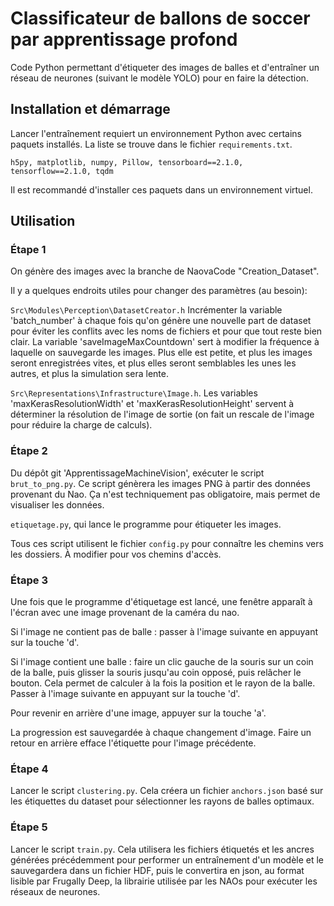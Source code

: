 # Classificateur de ballons de soccer par apprentissage profond

Code Python permettant d'étiqueter des images de balles et d'entraîner un réseau de neurones (suivant le modèle YOLO) pour en faire la détection.

## Installation et démarrage

Lancer l'entraînement requiert un environnement Python avec certains paquets installés. La liste se trouve dans le fichier `requirements.txt`.

`h5py, matplotlib, numpy, Pillow, tensorboard==2.1.0, tensorflow==2.1.0, tqdm`

Il est recommandé d'installer ces paquets dans un environnement virtuel.

## Utilisation

### Étape 1
On génère des images avec la branche de NaovaCode "Creation_Dataset".

Il y a quelques endroits utiles pour changer des paramètres (au besoin):

`Src\Modules\Perception\DatasetCreator.h` Incrémenter la variable 'batch_number' à chaque fois qu'on génère une nouvelle part de dataset pour éviter les conflits avec les noms de fichiers et pour que tout reste bien clair. La variable 'saveImageMaxCountdown' sert à modifier la fréquence à laquelle on sauvegarde les images. Plus elle est petite, et plus les images seront enregistrées vites, et plus elles seront semblables les unes les autres, et plus la simulation sera lente.

`Src\Representations\Infrastructure\Image.h`. Les variables 'maxKerasResolutionWidth' et 'maxKerasResolutionHeight' servent à déterminer la résolution de l'image de sortie (on fait un rescale de l'image pour réduire la charge de calculs).

### Étape 2

Du dépôt git 'ApprentissageMachineVision', exécuter le script `brut_to_png.py`. Ce script génèrera les images PNG à partir des données provenant du Nao. Ça n'est techniquement pas obligatoire, mais permet de visualiser les données.

`etiquetage.py`, qui lance le programme pour étiqueter les images.

Tous ces script utilisent le fichier `config.py` pour connaître les chemins vers les dossiers. À modifier pour vos chemins d'accès.

### Étape 3

Une fois que le programme d'étiquetage est lancé, une fenêtre apparaît à l'écran avec une image provenant de la caméra du nao.

Si l'image ne contient pas de balle : passer à l'image suivante en appuyant sur la touche 'd'.

Si l'image contient une balle : faire un clic gauche de la souris sur un coin de la balle, puis glisser la souris jusqu'au coin opposé, puis relâcher le bouton. Cela permet de calculer à la fois la position et le rayon de la balle. Passer à l'image suivante en appuyant sur la touche 'd'.

Pour revenir en arrière d'une image, appuyer sur la touche 'a'.

La progression est sauvegardée à chaque changement d'image. Faire un retour en arrière efface l'étiquette pour l'image précédente.

### Étape 4

Lancer le script `clustering.py`. Cela créera un fichier `anchors.json` basé sur les étiquettes du dataset pour sélectionner les rayons de balles optimaux.

### Étape 5

Lancer le script `train.py`. Cela utilisera les fichiers étiquetés et les ancres générées précédemment pour performer un entraînement d'un modèle et le sauvegardera dans un fichier HDF, puis le convertira en json, au format lisible par Frugally Deep, la librairie utilisée par les NAOs pour exécuter les réseaux de neurones.

